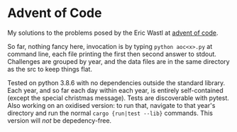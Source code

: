 Advent of Code
===

My solutions to the problems posed by the Eric Wastl at [advent of code](https://adventofcode.com).

So far, nothing fancy here, invocation is by typing `python aoc<x>.py` at command line, each file printing the first then second answer to stdout. Challenges are grouped by year, and the data files are in the same directory as the src to keep things flat.

Tested on python 3.8.6 with no dependencies outside the standard library. Each year, and so far each day within each year, is entirely self-contained (except the special christmas message). Tests are discoverable with pytest.
Also working on an oxidised version: to run that, navigate to that year's directory and run the normal `cargo {run|test --lib}` commands. This version will *not* be depedency-free.
